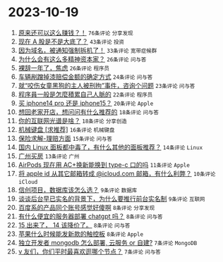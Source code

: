 # 2023-10-19

1. [原来还可以这么赚钱？！](https://www.v2ex.com/t/983344) `76条评论` `分享发现`
1. [现在 A 股是不是大底了？](https://www.v2ex.com/t/983365) `43条评论` `投资`
1. [因为域名，被通知强制拆机了！](https://www.v2ex.com/t/983333) `33条评论` `宽带症候群`
1. [为什么会有这么多精神资本家？](https://www.v2ex.com/t/983364) `26条评论` `问与答`
1. [裸辞一年了，焦虑](https://www.v2ex.com/t/983360) `26条评论` `程序员`
1. [车辆剐蹭掉漆赔偿金额的确定方式](https://www.v2ex.com/t/983346) `24条评论` `问与答`
1. [就“咬伤女童黑狗的主人被刑拘”事件，咨询个问题](https://www.v2ex.com/t/983371) `23条评论` `问与答`
1. [程序員一般是怎麼積累自己人脈的](https://www.v2ex.com/t/983353) `22条评论` `程序员`
1. [买 iphone14 pro 还是 iphone15？](https://www.v2ex.com/t/983341) `20条评论` `Apple`
1. [想回老家开店，想问问有什么推荐的](https://www.v2ex.com/t/983386) `18条评论` `问与答`
1. [你的互联网光谱是啥？](https://www.v2ex.com/t/983367) `18条评论` `分享创造`
1. [机械键盘 [求推荐]](https://www.v2ex.com/t/983349) `16条评论` `机械键盘`
1. [保险求解-理赔方面](https://www.v2ex.com/t/983343) `15条评论` `问与答`
1. [国内 Linux 面板都中毒了，有什么其他的面板推荐？](https://www.v2ex.com/t/983351) `14条评论` `Linux`
1. [广州买房](https://www.v2ex.com/t/983391) `13条评论` `广州`
1. [AirPods 现在用 AC+换新能换到 type-c 口的吗](https://www.v2ex.com/t/983372) `11条评论` `Apple`
1. [将 apple id 从其它邮箱转成 @icloud.com 邮箱，有什么利弊？](https://www.v2ex.com/t/983377) `10条评论` `iCloud`
1. [信创项目，数据库该怎么选？](https://www.v2ex.com/t/983358) `9条评论` `数据库`
1. [谈谈后台早已实名的背景下，为什么要推行前台实名制](https://www.v2ex.com/t/983339) `9条评论` `互联网`
1. [百度系的产品同个账号感觉好傻啊](https://www.v2ex.com/t/983385) `8条评论` `分享发现`
1. [有什么便宜的服务器部署 chatgpt 吗？](https://www.v2ex.com/t/983380) `8条评论` `问与答`
1. [15 出来了， 14 该降价了。](https://www.v2ex.com/t/983375) `8条评论` `问与答`
1. [苹果什么时候能发新款的触控板](https://www.v2ex.com/t/983331) `8条评论` `Apple`
1. [独立开发者 mongodb 怎么部署, 云服务 or 自建?](https://www.v2ex.com/t/983398) `7条评论` `MongoDB`
1. [v 友们，你们平时最喜欢逛哪个节点？](https://www.v2ex.com/t/983387) `7条评论` `问与答`
